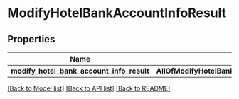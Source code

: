 # ModifyHotelBankAccountInfoResult

## Properties
Name | Type | Description | Notes
------------ | ------------- | ------------- | -------------
**modify_hotel_bank_account_info_result** | **AllOfModifyHotelBankAccountInfoResultModifyHotelBankAccountInfoResult** |  | 

[[Back to Model list]](../README.md#documentation-for-models) [[Back to API list]](../README.md#documentation-for-api-endpoints) [[Back to README]](../README.md)

